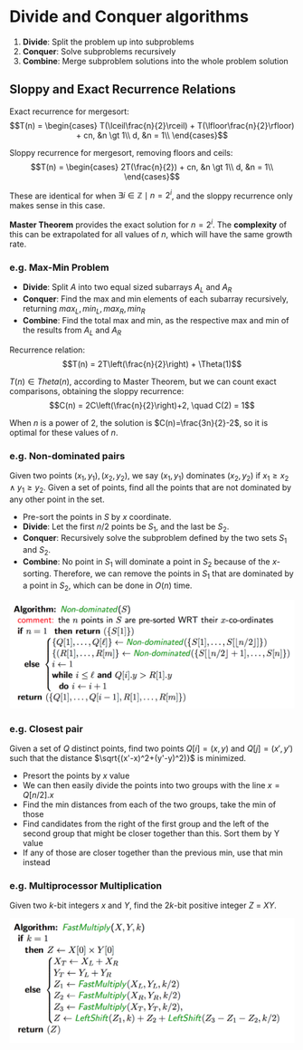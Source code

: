 # Divide and Conquer algorithms
1. **Divide**: Split the problem up into subproblems
2. **Conquer**: Solve subproblems recursively
3. **Combine**: Merge subproblem solutions into the whole problem solution

## Sloppy and Exact Recurrence Relations
Exact recurrence for mergesort:
$$T(n) = \begin{cases}
T(\lceil\frac{n}{2}\rceil) + T(\lfloor\frac{n}{2}\rfloor) + cn, &n \gt 1\\
d, &n = 1\\
\end{cases}$$

Sloppy recurrence for mergesort, removing floors and ceils:
$$T(n) = \begin{cases}
2T(\frac{n}{2}) + cn, &n \gt 1\\
d, &n = 1\\
\end{cases}$$

These are identical for when $\exists i \in \mathbb{Z} \mid n = 2^i$, and the sloppy recurrence only makes sense in this case.

**Master Theorem** provides the exact solution for $n=2^i$. The **complexity** of this can be extrapolated for all values of $n$, which will have the same growth rate.

### e.g. Max-Min Problem
- **Divide**: Split $A$ into two equal sized subarrays $A_L$ and $A_R$
- **Conquer**: Find the max and min elements of each subarray recursively, returning $max_L, min_L, max_R, min_R$
- **Combine**: Find the total max and min, as the respective max and min of the results from $A_L$ and $A_R$


Recurrence relation:
$$T(n) = 2T\left(\frac{n}{2}\right) + \Theta(1)$$

$T(n) \in Theta(n)$, according to Master Theorem, but we can count exact comparisons, obtaining the sloppy recurrence:
$$C(n) = 2C\left(\frac{n}{2}\right)+2, \quad C(2) = 1$$

When $n$ is a power of 2, the solution is $C(n)=\frac{3n}{2}-2$, so it is optimal for these values of $n$.


### e.g. Non-dominated pairs
Given two points $(x_1, y_1), (x_2, y_2)$, we say $(x_1, y_1)$ dominates $(x_2, y_2)$ if $x_1 \ge x_2 \land y_1 \ge y_2$. Given a set of points, find all the points that are not dominated by any other point in the set.

- Pre-sort the points in $S$ by $x$ coordinate.
- **Divide**: Let the first $n/2$ points be $S_1$, and the last be $S_2$.
- **Conquer**: Recursively solve the subproblem defined by the two sets $S_1$ and $S_2$.
- **Combine**: No point in $S_1$ will dominate a point in $S_2$ because of the $x$-sorting. Therefore, we can remove the points in $S_1$ that are dominated by a point in $S_2$, which can be done in $O(n)$ time.


<img src="img/nondominated.png" />


### e.g. Closest pair
Given a set of $Q$ distinct points, find two points $Q[i] = (x,y)$ and $Q[j] = (x', y')$ such that the distance $\sqrt{(x'-x)^2+(y'-y)^2)}$ is minimized.

- Presort the points by $x$ value
- We can then easily divide the points into two groups with the line $x=Q[n/2].x$
- Find the min distances from each of the two groups, take the min of those
- Find candidates from the right of the first group and the left of the second group that might be closer together than this. Sort them by Y value
- If any of those are closer together than the previous min, use that min instead


### e.g. Multiprocessor Multiplication
Given two $k$-bit integers $x$ and $Y$, find the $2k$-bit positive integer $Z$ = $XY$.

<img src="img/multiplication.png" />

